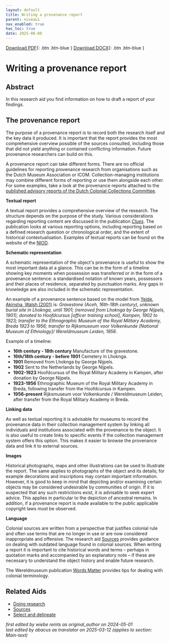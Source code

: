 ```yaml
---
layout: default
title: Writing a provenance report
parent: niveau1
nav_enabled: true
has_toc: true
date: 2025-08-08
--- 
```



[Download PDF](https://raw.githubusercontent.com/colonial-heritage/research-guides-dev/refs/heads/main/EXPORTS/PDF/niveau1/English/Reporting.pdf){: .btn .btn-blue }     [Download DOCX](https://raw.githubusercontent.com/colonial-heritage/research-guides-dev/refs/heads/main/EXPORTS/DOCX/niveau1/English/Reporting.docx){: .btn .btn-blue }


# Writing a provenance report


## Abstract

In this research aid you find information on how to draft a report of your findings.

## The provenance report

The purpose of a provenance report is to record both the research itself and the key data it produced. It is important that the report provides the most comprehensive overview possible of the sources consulted, including those that did not yield anything or contained conflicting information. Future provenance researchers can build on this.


A provenance report can take different forms. There are no official guidelines for reporting provenance research from organisations such as the Dutch Museum Association or ICOM. Collection-managing institutions may combine different forms of reporting or use them alongside each other. For some examples, take a look at the provenance reports attached to the [published advisory reports of the Dutch Colonial Collections Committee](https://committee.kolonialecollecties.nl/publications?size=n_10_n&filters%5B0%5D%5Bfield%5D=information_type&filters%5B0%5D%5Bvalues%5D%5B0%5D=Advice&filters%5B0%5D%5Btype%5D=all). 

**Textual report**

A textual report provides a comprehensive overview of the research. The structure depends on the purpose of the study. Various considerations regarding reporting content are discussed in the publication _[Clues](https://www.niod.nl/en/projects/pilotproject-provenance-research-objects-colonial-era-pproce)_. The publication looks at various reporting options, including reporting based on a defined research question or chronological order, and the extent of historical contextualisation. Examples of textual reports can be found on the website of the [NIOD](https://niod.on.worldcat.org/search?queryString=se%3A%20PPROCE%20provenance%20reports%20%3B&clusterResults=true&groupVariantRecords=false&page=1).

**Schematic representation**

A schematic representation of the object's provenance is useful to show the most important data at a glance. This can be in the form of a timeline showing key moments when possession was transferred or in the form of a provenance sentence: a standardised notation of known years, possessors and their places of residence, separated by punctuation marks. Any gaps in knowledge are also included in the schematic representation. 

An example of a provenance sentence based on the model from [Yeide, Akinsha, Walsh (2001)](https://search.worldcat.org/title/The-AAM-guide-to-provenance-research/oclc/46671065) is: *Gravestone (Aceh, 16th-18th century), unknown burial site in Lhoknga, until 1901; (removed from Lhoknga by George Nijpels, 1901); donated to Hoofdcursus [officer training school], Kampen, 1902 to 1923; transfer to the Ethnographic Museum of the Royal Military Academy, Breda 1923 to 1956; transfer to Rijksmuseum voor Volkenkunde [National Museum of Ethnology]/ Wereldmuseum Leiden, 1956.*

Example of a timeline:

- **16th century - 18th century** Manufacture of the gravestone.
- **16th/18th century - before 1901** Cemetery in Lhoknga.
- **1901** Removed from Lhoknga by George Nijpels.
- **1902** Sent to the Netherlands by George Nijpels.
- **1902-1923** Hoofdcursus of the Royal Military Academy in Kampen, after donation by George Nijpels.
- **1923-1956** Ethnographic Museum of the Royal Military Academy in Breda, following transfer from the Hoofdcursus in Kampen.
- **1956-present** Rijksmuseum voor Volkenkunde / Wereldmuseum Leiden, after transfer from the Royal Military Academy in Breda.

**Linking data**

As well as textual reporting it is advisable for museums to record the provenance data in their collection management system by linking all individuals and institutions associated with the provenance to the object. It is also useful to create links to specific events if the collection management system offers this option. This makes it easier to browse the provenance data and link it to external sources.

**Images**

Historical photographs, maps and other illustrations can be used to illustrate the report. The same applies to photographs of the object and its details; for example decorations and inscriptions may contain important information. However, it is good to keep in mind that depicting and/or examining certain objects may be considered undesirable by communities of origin. If it is suspected that any such restrictions exist, it is advisable to seek expert advice. This applies in particular to the depiction of ancestral remains. In addition, if a provenance report is made available to the public applicable copyright laws must be observed.

**Language**

Colonial sources are written from a perspective that justifies colonial rule and often use terms that are no longer in use or are now considered inappropriate and offensive. The research aid [Sources](https://app.colonialcollections.nl/en/research-aids/https%3A%2F%2Fn2t%252Enet%2Fark%3A%2F27023%2F5f0031f66044adefab19b67b1344b31d) provides guidance on dealing with outdated language found in colonial sources. When writing a report it is important to cite historical words and terms – perhaps in quotation marks and accompanied by an explanatory note – if these are necessary to understand the object history and enable future research.

The Wereldmuseum publication [Words Matter](https://amsterdam.wereldmuseum.nl/sites/default/files/2021-04/words_matter.pdf.pdf) provides tips for dealing with colonial terminology.

## Related Aids

 - [Doing research](niveau1/English/DoingResearch_20240425.yml)  
 - [Sources](niveau1/English/Sources_20240501.yml)  
 - [Select and delineate](niveau1/English/SelectAndDelineate_20240425.yml)  



_first edited by wiebe reints as original_author on 2024-05-01_  
_last edited by abacus as translator on 2025-03-12
(applies to section: Main-text)_
        